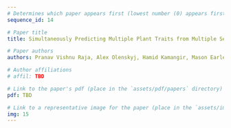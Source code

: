 ```yaml
---
# Determines which paper appears first (lowest number (0) appears first)
sequence_id: 14

# Paper title
title: Simultaneously Predicting Multiple Plant Traits from Multiple Sensors using Deformable CNN Regression (Lightning)

# Paper authors
authors: Pranav Vishnu Raja, Alex Olenskyj, Hamid Kamangir, Mason Earles

# Author affiliations
# affil: TBD

# Link to the paper's pdf (place in the `assets/pdf/papers` directory)
pdf: TBD

# Link to a representative image for the paper (place in the `assets/img/papers` directory)
img: 15
---
```

